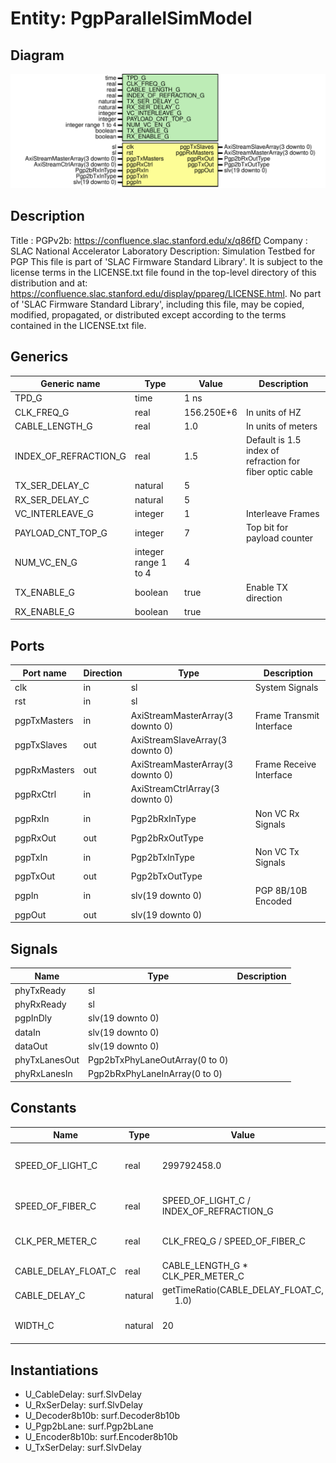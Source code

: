 # Entity: PgpParallelSimModel

## Diagram

![Diagram](PgpParallelSimModel.svg "Diagram")
## Description

Title      : PGPv2b: https://confluence.slac.stanford.edu/x/q86fD
Company    : SLAC National Accelerator Laboratory
Description: Simulation Testbed for PGP
This file is part of 'SLAC Firmware Standard Library'.
It is subject to the license terms in the LICENSE.txt file found in the
top-level directory of this distribution and at:
   https://confluence.slac.stanford.edu/display/ppareg/LICENSE.html.
No part of 'SLAC Firmware Standard Library', including this file,
may be copied, modified, propagated, or distributed except according to
the terms contained in the LICENSE.txt file.
## Generics

| Generic name          | Type                 | Value      | Description                                              |
| --------------------- | -------------------- | ---------- | -------------------------------------------------------- |
| TPD_G                 | time                 | 1 ns       |                                                          |
| CLK_FREQ_G            | real                 | 156.250E+6 | In units of HZ                                           |
| CABLE_LENGTH_G        | real                 | 1.0        | In units of meters                                       |
| INDEX_OF_REFRACTION_G | real                 | 1.5        | Default is 1.5 index of refraction for fiber optic cable |
| TX_SER_DELAY_C        | natural              | 5          |                                                          |
| RX_SER_DELAY_C        | natural              | 5          |                                                          |
| VC_INTERLEAVE_G       | integer              | 1          | Interleave Frames                                        |
| PAYLOAD_CNT_TOP_G     | integer              | 7          | Top bit for payload counter                              |
| NUM_VC_EN_G           | integer range 1 to 4 | 4          |                                                          |
| TX_ENABLE_G           | boolean              | true       | Enable TX direction                                      |
| RX_ENABLE_G           | boolean              | true       |                                                          |
## Ports

| Port name    | Direction | Type                             | Description              |
| ------------ | --------- | -------------------------------- | ------------------------ |
| clk          | in        | sl                               | System Signals           |
| rst          | in        | sl                               |                          |
| pgpTxMasters | in        | AxiStreamMasterArray(3 downto 0) | Frame Transmit Interface |
| pgpTxSlaves  | out       | AxiStreamSlaveArray(3 downto 0)  |                          |
| pgpRxMasters | out       | AxiStreamMasterArray(3 downto 0) | Frame Receive Interface  |
| pgpRxCtrl    | in        | AxiStreamCtrlArray(3 downto 0)   |                          |
| pgpRxIn      | in        | Pgp2bRxInType                    | Non VC Rx Signals        |
| pgpRxOut     | out       | Pgp2bRxOutType                   |                          |
| pgpTxIn      | in        | Pgp2bTxInType                    | Non VC Tx Signals        |
| pgpTxOut     | out       | Pgp2bTxOutType                   |                          |
| pgpIn        | in        | slv(19 downto 0)                 | PGP 8B/10B Encoded       |
| pgpOut       | out       | slv(19 downto 0)                 |                          |
## Signals

| Name          | Type                           | Description |
| ------------- | ------------------------------ | ----------- |
| phyTxReady    | sl                             |             |
| phyRxReady    | sl                             |             |
| pgpInDly      | slv(19 downto 0)               |             |
| dataIn        | slv(19 downto 0)               |             |
| dataOut       | slv(19 downto 0)               |             |
| phyTxLanesOut | Pgp2bTxPhyLaneOutArray(0 to 0) |             |
| phyRxLanesIn  | Pgp2bRxPhyLaneInArray(0 to 0)  |             |
## Constants

| Name                | Type    | Value                                                                       | Description                      |
| ------------------- | ------- | --------------------------------------------------------------------------- | -------------------------------- |
| SPEED_OF_LIGHT_C    | real    |  299792458.0                                                                | speed of light in a vacuum (m/s) |
| SPEED_OF_FIBER_C    | real    |  SPEED_OF_LIGHT_C / INDEX_OF_REFRACTION_G                                   | speed of light in a fiber (m/s)  |
| CLK_PER_METER_C     | real    |  CLK_FREQ_G / SPEED_OF_FIBER_C                                              | # of clock cycles per meter      |
| CABLE_DELAY_FLOAT_C | real    |  CABLE_LENGTH_G * CLK_PER_METER_C                                           |                                  |
| CABLE_DELAY_C       | natural |  getTimeRatio(CABLE_DELAY_FLOAT_C,<br><span style="padding-left:20px"> 1.0) |                                  |
| WIDTH_C             | natural |  20                                                                         | 2 bytes of 8B10B is 20 bits      |
## Instantiations

- U_CableDelay: surf.SlvDelay
- U_RxSerDelay: surf.SlvDelay
- U_Decoder8b10b: surf.Decoder8b10b
- U_Pgp2bLane: surf.Pgp2bLane
- U_Encoder8b10b: surf.Encoder8b10b
- U_TxSerDelay: surf.SlvDelay
